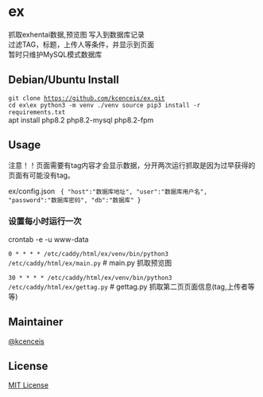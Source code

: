 # ex

抓取exhentai数据,预览图 写入到数据库记录<br>
过滤TAG，标题，上传人等条件，并显示到页面<br>
暂时只维护MySQL模式数据库<br>


## Debian/Ubuntu Install
<code>git clone https://github.com/kcenceis/ex.git
cd ex\ex
python3 -m venv ./venv
source 
pip3 install -r requirements.txt
</code>
apt install php8.2 php8.2-mysql php8.2-fpm


## Usage

注意！！页面需要有tag内容才会显示数据，分开两次运行抓取是因为过早获得的页面有可能没有tag。

ex/config.json
<code>
{
"host":"数据库地址",
"user":"数据库用户名",
"password":"数据库密码",
"db":"数据库"
}</code>

### 设置每小时运行一次
crontab -e -u www-data

<code>0 * * * * /etc/caddy/html/ex/venv/bin/python3 /etc/caddy/html/ex/main.py</code> # main.py 抓取预览图

<code>30 * * * * /etc/caddy/html/ex/venv/bin/python3 /etc/caddy/html/ex/gettag.py</code> # gettag.py 抓取第二页页面信息(tag,上传者等等)

## Maintainer

[@kcenceis](https://github.com/kcenceis)

## License

[MIT License](LICENSE)
